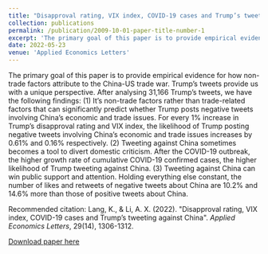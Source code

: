 ```yaml
---
title: "Disapproval rating, VIX index, COVID-19 cases and Trump’s tweeting against China"
collection: publications
permalink: /publication/2009-10-01-paper-title-number-1
excerpt: 'The primary goal of this paper is to provide empirical evidence for how non-trade factors attribute to the China-US trade war. Trump’s tweets provide us with a unique perspective. <br /> Recommended citation: Lang, K., & Li, A. X. (2022). "Disapproval rating, VIX index, COVID-19 cases and Trump’s tweeting against China". <i>Applied Economics Letters</i>, 29(14), 1306-1312.'
date: 2022-05-23
venue: 'Applied Economics Letters'
---
```


The primary goal of this paper is to provide empirical evidence for how non-trade factors attribute to the China-US trade war. Trump’s tweets provide us with a unique perspective. After analysing 31,166 Trump’s tweets, we have the following findings: (1) It’s non-trade factors rather than trade-related factors that can significantly predict whether Trump posts negative tweets involving China’s economic and trade issues. For every 1% increase in Trump’s disapproval rating and VIX index, the likelihood of Trump posting negative tweets involving China’s economic and trade issues increases by 0.61%
 and 0.16% respectively. (2) Tweeting against China sometimes becomes a tool to divert domestic criticism. After the COVID-19 outbreak, the higher growth rate of cumulative COVID-19 confirmed cases, the higher likelihood of Trump tweeting against China. (3) Tweeting against China can win public support and attention. Holding everything else constant, the number of likes and retweets of negative tweets about China are 10.2% and 14.6% more than those of positive tweets about China.

Recommended citation: Lang, K., & Li, A. X. (2022). "Disapproval rating, VIX index, COVID-19 cases and Trump’s tweeting against China". <i>Applied Economics Letters</i>, 29(14), 1306-1312.

[Download paper here](http://axl811.github.io/files/DisapprovalratingVIXindexCOVID-19casesandTrumpstweetingagainstChina.pdf)
